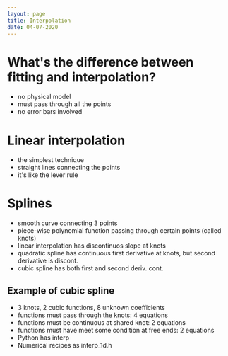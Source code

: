 ```yaml
---
layout: page
title: Interpolation
date: 04-07-2020
---
```


# What's the difference between fitting and interpolation?
- no physical model
- must pass through all the points
- no error bars involved

# Linear interpolation
- the simplest technique
- straight lines connecting the points
- it's like the lever rule

# Splines
- smooth curve connecting 3 points
- piece-wise polynomial function passing through certain points (called knots)
- linear interpolation has discontinuos slope at knots
- quadratic spline has continuous first derivative at knots, but second derivative is discont.
- cubic spline has both first and second deriv. cont.

## Example of cubic spline
- 3 knots, 2 cubic functions, 8 unknown coefficients
- functions must pass through the knots: 4 equations
- functions must be continuous at shared knot: 2 equations
- functions must have meet some condition at free ends: 2 equations
- Python has interp
- Numerical recipes as interp_1d.h
